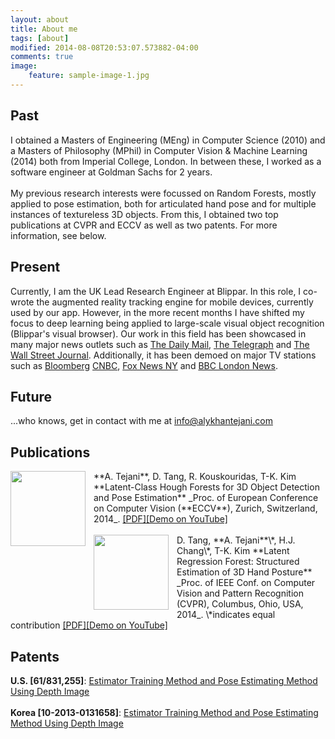```yaml
---
layout: about
title: About me
tags: [about]
modified: 2014-08-08T20:53:07.573882-04:00
comments: true
image:
    feature: sample-image-1.jpg
---
```

## Past

I obtained a Masters of Engineering (MEng) in Computer Science (2010) and a Masters of Philosophy (MPhil) in Computer Vision & Machine Learning (2014) both from Imperial College, London. In between these, I worked as a  software engineer at Goldman Sachs for 2 years.  
<br />
My previous research interests were focussed on Random Forests, mostly applied to pose estimation, both for articulated hand pose and for multiple instances of textureless 3D objects. From this, I obtained two top publications at CVPR and ECCV as well as two patents. For more information, see below.

## Present
Currently, I am the UK Lead Research Engineer at Blippar. In this role, I co-wrote the augmented reality tracking engine for mobile devices, currently used by our app. However, in the more recent months I have shifted my focus to deep learning being applied to large-scale visual object recognition (Blippar's visual browser). Our work in this field has been showcased in many major news outlets such as <a href="http://www.dailymail.co.uk/sciencetech/article-2993742/Forget-words-Blippar-app-lets-search-web-using-smartphone-CAMERA.html">The Daily Mail</a>, <a href="http://www.telegraph.co.uk/technology/news/11473374/Blippar-develops-visual-browser-for-the-physical-world.html"> The Telegraph</a> and <a href="http://www.wsj.com/video/a-search-engine-powered-by-your-smartphone-camera/65D77C0F-C710-47AD-919C-0D0E3FF95CF3.html">The Wall Street Journal</a>.  Additionally, it has been demoed on major TV stations such as <a href="http://www.bloomberg.com/news/videos/2015-03-18/-blipp-it-augmented-reality-comes-to-advertising?utm_content=buffer08438&utm_medium=social&utm_source=facebook.com&utm_campaign=buffer">Bloomberg</a> <a href="http://video.cnbc.com/gallery/?video=3000377421">CNBC</a>, <a href="http://www.myfoxny.com/story/29057765/what-does-blippar-app-do">Fox News NY</a> and <a href="https://www.youtube.com/watch?v=FhZAxBR6lko">BBC London News</a>.

## Future
...who knows, get in contact with me at info@alykhantejani.com

## Publications
<img align="left" src="{{ site.url }}/images/eccv14.png" height="120px" width="120px" style="padding-right: 10px">
**A. Tejani**, D. Tang, R. Kouskouridas, T-K. Kim  
**Latent-Class Hough Forests for 3D Object Detection and Pose Estimation** _Proc. of European Conference on Computer Vision (**ECCV**), Zurich, Switzerland, 2014_.  
<a href="http://www.iis.ee.ic.ac.uk/icvl/doc/ECCV2014_aly.pdf">[PDF]</a><a href="https://www.youtube.com/watch?v=vuDQzgQraFE">[Demo on YouTube]</a>
  
<br />
<br />
<img align="left" src="{{ site.url }}/images/cvpr14.png" height="120px" width="120px" style="padding-right: 10px">
D. Tang, **A. Tejani**\*, H.J. Chang\*, T-K. Kim  
**Latent Regression Forest: Structured Estimation of 3D Hand Posture** _Proc. of IEEE Conf. on Computer Vision and Pattern Recognition (CVPR), Columbus, Ohio, USA, 2014_. \*indicates equal contribution  
<a href="http://www.iis.ee.ic.ac.uk/dtang/cvpr_14.pdf">[PDF]</a><a href="http://youtu.be/ZI_XNPI_QXA">[Demo on YouTube]</a>

## Patents
**U.S. [61/831,255]**: <a href="https://www.google.com/patents/US20140363076">Estimator Training Method and Pose Estimating Method Using Depth Image</a>  
<br />
**Korea [10-2013-0131658]**: <a href="https://www.google.com/patents/US20140363076?dq=10-2013-0131658+patent&hl=en&sa=X&ei=fQ2HVZn9HZKs7AbqqouIDA&ved=0CB4Q6AEwAA">Estimator Training Method and Pose Estimating Method Using Depth Image</a>
